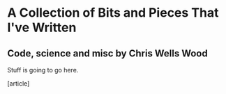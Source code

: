 # A Collection of Bits and Pieces That I've Written

## Code, science and misc by Chris Wells Wood

Stuff is going to go here.

[article]
